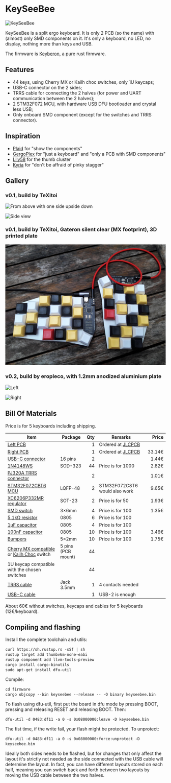 # KeySeeBee

![KeySeeBee](images/keyseebee.jpg)

KeySeeBee is a split ergo keyboard. It is only 2 PCB (so the name)
with (almost) only SMD components on it. It's only a keyboard, no LED,
no display, nothing more than keys and USB.

The firmware is [Keyberon](https://github.com/TeXitoi/keyberon), a
pure rust firmware.

## Features

 * 44 keys, using Cherry MX or Kailh choc switches, only 1U keycaps;
 * USB-C connector on the 2 sides;
 * TRRS cable for connecting the 2 halves (for power and UART communication between the 2 halves);
 * 2 STM32F072 MCU, with hardware USB DFU bootloader and crystal less USB;
 * Only onboard SMD component (except for the switches and TRRS connector).

## Inspiration

 * [Plaid](https://github.com/hsgw/plaid) for "show the components"
 * [GergoPlex](https://www.gboards.ca/product/gergoplex) for "just a keyboard" and "only a PCB with SMD components"
 * [Lily58](https://github.com/kata0510/Lily58) for the thumb cluster
 * [Kyria](https://blog.splitkb.com/blog/introducing-the-kyria) for
   "don't be affraid of pinky stagger"

## Gallery

### v0.1, build by TeXitoi

![From above with one side upside down](images/above-with-back.jpg)

![Side view](images/side-view.jpg)

### v0.1, build by TeXitoi, Gateron silent clear (MX footprint), 3D printed plate

![From above](images/mx-and-plate.jpg)

### v0.2, build by eropleco, with 1.2mm anodized aluminium plate

![Left](images/eropleco-left.jpg)

![Right](images/eropleco-right.jpg)

## Bill Of Materials

Price is for 5 keyboards including shipping.

|Item                                                                      |Package|Qty|Remarks                                |Price |
|--------------------------------------------------------------------------|-------|--:|---------------------------------------|-----:|
|[Left PCB](pcb/gerbers/)                                                  |       |  1|Ordered at [JLCPCB](https://jlcpcb.com)|      |
|[Right PCB](pcb/gerbers/)                                                 |       |  1|Ordered at [JLCPCB](https://jlcpcb.com)|33.14€|
|[USB-C connector](https://www.aliexpress.com/item/33056042016.html)       |16 pins|  2|                                       | 1.44€|
|[1N4148WS](https://www.aliexpress.com/item/32774043752.html)              |SOD-323| 44|Price is for 1000                      | 2.82€|
|[PJ320A TRRS connector](https://www.aliexpress.com/item/4000661212458.html)|      |  2|                                       | 1.01€|
|[STM32F072CBT6 MCU](https://www.aliexpress.com/item/33050373366.html)     |LQFP-48|  2|STM32F072C8T6 would also work          | 9.65€|
|[XC6206P332MR regulator](https://www.aliexpress.com/item/33015891307.html)|SOT-23 |  2|Price is for 50                        | 1.93€|
|[SMD switch](https://www.aliexpress.com/item/32914876022.html)            | 3×6mm |  4|Price is for 100                       | 1.35€|
|[5.1kΩ resistor](https://www.aliexpress.com/item/32865947306.html)        | 0805  |  6|Price is for 100                       |      |
|[1µF capacitor](https://www.aliexpress.com/item/32964553793.html)         | 0805  |  4|Price is for 100                       |      |
|[100nF capacitor](https://www.aliexpress.com/item/32964553793.html)       | 0805  | 10|Price is for 100                       | 3.46€|
|[Bumpers](https://www.aliexpress.com/item/32289191938.html)               | 5×2mm | 10|Price is for 100                       | 1.75€|
|[Cherry MX compatible](https://www.aliexpress.com/item/32797603005.html) or [Kailh Choc](https://www.aliexpress.com/item/4000907409650.html) switch|5 pins (PCB mount)|44| | |
|1U keycap compatible with the chosen switches                             |       | 44|                                       |      |
|[TRRS cable](https://www.aliexpress.com/item/32809573546.html)         |Jack 3.5mm|  1|4 contacts needed                      |      |
|[USB-C cable](https://www.aliexpress.com/item/32678087225.html)           |       |  1|USB-2 is enough                        |      |

About 60€ without switches, keycaps and cables for 5 keyboards
(12€/keyboard).

## Compiling and flashing

Install the complete toolchain and utils:

```shell
curl https://sh.rustup.rs -sSf | sh
rustup target add thumbv6m-none-eabi
rustup component add llvm-tools-preview
cargo install cargo-binutils
sudo apt-get install dfu-util
```

Compile:

```shell
cd firmware
cargo objcopy --bin keyseebee --release -- -O binary keyseebee.bin
```

To flash using dfu-util, first put the board in dfu mode by pressing
BOOT, pressing and releasing RESET and releasing BOOT. Then:

```shell
dfu-util -d 0483:df11 -a 0 -s 0x08000000:leave -D keyseebee.bin
```

The fist time, if the write fail, your flash might be protected. To
unprotect:

```shell
dfu-util -d 0483:df11 -a 0 -s 0x08000000:force:unprotect -D keyseebee.bin
```

Ideally both sides needs to be flashed, but for changes that only affect the layout it's strictly not needed as the side connected with the USB cable will determine the layout. In fact, you can have different layouts stored on each half, meaning you can switch back and forth between two layouts by moving the USB cable between the two halves.
